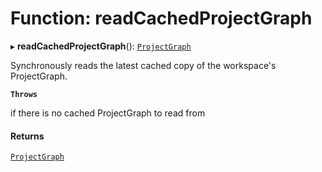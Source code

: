 # Function: readCachedProjectGraph

▸ **readCachedProjectGraph**(): [`ProjectGraph`](../../devkit/documents/ProjectGraph)

Synchronously reads the latest cached copy of the workspace's ProjectGraph.

**`Throws`**

if there is no cached ProjectGraph to read from

#### Returns

[`ProjectGraph`](../../devkit/documents/ProjectGraph)
